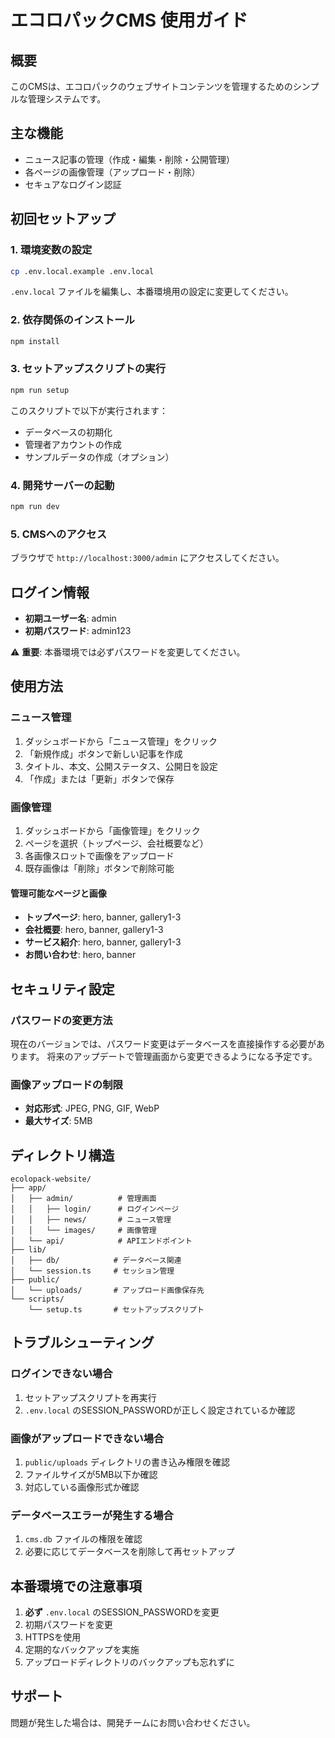 # エコロパックCMS 使用ガイド

## 概要
このCMSは、エコロパックのウェブサイトコンテンツを管理するためのシンプルな管理システムです。

## 主な機能
- ニュース記事の管理（作成・編集・削除・公開管理）
- 各ページの画像管理（アップロード・削除）
- セキュアなログイン認証

## 初回セットアップ

### 1. 環境変数の設定
```bash
cp .env.local.example .env.local
```
`.env.local` ファイルを編集し、本番環境用の設定に変更してください。

### 2. 依存関係のインストール
```bash
npm install
```

### 3. セットアップスクリプトの実行
```bash
npm run setup
```
このスクリプトで以下が実行されます：
- データベースの初期化
- 管理者アカウントの作成
- サンプルデータの作成（オプション）

### 4. 開発サーバーの起動
```bash
npm run dev
```

### 5. CMSへのアクセス
ブラウザで `http://localhost:3000/admin` にアクセスしてください。

## ログイン情報
- **初期ユーザー名**: admin
- **初期パスワード**: admin123

⚠️ **重要**: 本番環境では必ずパスワードを変更してください。

## 使用方法

### ニュース管理
1. ダッシュボードから「ニュース管理」をクリック
2. 「新規作成」ボタンで新しい記事を作成
3. タイトル、本文、公開ステータス、公開日を設定
4. 「作成」または「更新」ボタンで保存

### 画像管理
1. ダッシュボードから「画像管理」をクリック
2. ページを選択（トップページ、会社概要など）
3. 各画像スロットで画像をアップロード
4. 既存画像は「削除」ボタンで削除可能

#### 管理可能なページと画像
- **トップページ**: hero, banner, gallery1-3
- **会社概要**: hero, banner, gallery1-3
- **サービス紹介**: hero, banner, gallery1-3
- **お問い合わせ**: hero, banner

## セキュリティ設定

### パスワードの変更方法
現在のバージョンでは、パスワード変更はデータベースを直接操作する必要があります。
将来のアップデートで管理画面から変更できるようになる予定です。

### 画像アップロードの制限
- **対応形式**: JPEG, PNG, GIF, WebP
- **最大サイズ**: 5MB

## ディレクトリ構造
```
ecolopack-website/
├── app/
│   ├── admin/          # 管理画面
│   │   ├── login/      # ログインページ
│   │   ├── news/       # ニュース管理
│   │   └── images/     # 画像管理
│   └── api/            # APIエンドポイント
├── lib/
│   ├── db/            # データベース関連
│   └── session.ts     # セッション管理
├── public/
│   └── uploads/       # アップロード画像保存先
└── scripts/
    └── setup.ts       # セットアップスクリプト
```

## トラブルシューティング

### ログインできない場合
1. セットアップスクリプトを再実行
2. `.env.local` のSESSION_PASSWORDが正しく設定されているか確認

### 画像がアップロードできない場合
1. `public/uploads` ディレクトリの書き込み権限を確認
2. ファイルサイズが5MB以下か確認
3. 対応している画像形式か確認

### データベースエラーが発生する場合
1. `cms.db` ファイルの権限を確認
2. 必要に応じてデータベースを削除して再セットアップ

## 本番環境での注意事項
1. **必ず** `.env.local` のSESSION_PASSWORDを変更
2. 初期パスワードを変更
3. HTTPSを使用
4. 定期的なバックアップを実施
5. アップロードディレクトリのバックアップも忘れずに

## サポート
問題が発生した場合は、開発チームにお問い合わせください。